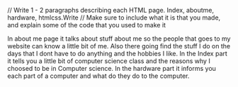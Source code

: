 // Write 1 - 2 paragraphs describing each HTML page.  Index, aboutme, hardware, htmlcss.Write
// Make sure to include what it is that you made, and explain some of the code that you used to make it

In about me page it talks about stuff about me so the people that goes to my website can know a little bit of me. Also there going find the stuff I do on the days that I dont have to do anything and the hobbies I like. In the Index part it tells you a little bit of computer science class and the reasons why I choosed to be in Computer science. In the hardware part it informs you each part of a computer and what do they do to the computer. 